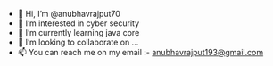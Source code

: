 - 👋 Hi, I’m @anubhavrajput70
- 👀 I’m interested in cyber security
- 🌱 I’m currently learning java core
- 💞️ I’m looking to collaborate on ...
- 📫 You can reach me on my email :- anubhavrajput193@gmail.com
<!---
anubhavrajput70/anubhavrajput70 is a ✨ special ✨ repository because its `README.md` (this file) appears on your GitHub profile.
You can click the Preview link to take a look at your changes.
--->
